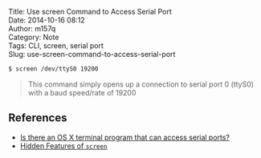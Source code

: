 Title: Use screen Command to Access Serial Port  
Date: 2014-10-16 08:12  
Author: m157q  
Category: Note  
Tags: CLI, screen, serial port  
Slug: use-screen-command-to-access-serial-port  
  
  
```sh  
$ screen /dev/ttyS0 19200  
```  
> This command simply opens up a connection to serial port 0 (ttyS0) with a baud speed/rate of 19200  
  
## References  
  
+ [Is there an OS X terminal program that can access serial ports?](http://apple.stackexchange.com/questions/32834/is-there-an-os-x-terminal-program-that-can-access-serial-ports)  
+ [Hidden Features of `screen`](http://serverfault.com/questions/81544/hidden-features-of-screen/81548)  
